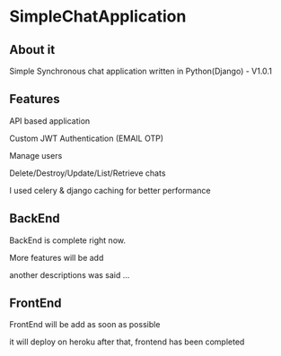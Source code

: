 # SimpleChatApplication

## About it

Simple Synchronous chat application written in Python(Django) - V1.0.1

## Features

API based application

Custom JWT Authentication (EMAIL OTP)

Manage users

Delete/Destroy/Update/List/Retrieve chats

I used celery & django caching for better performance

## BackEnd

BackEnd is complete right now.

More features will be add

another descriptions was said ...

## FrontEnd

FrontEnd will be add as soon as possible

it will deploy on heroku after that, frontend has been completed

